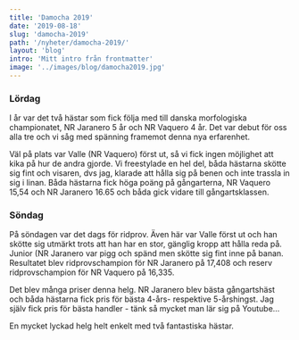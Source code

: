 ```yaml
---
title: 'Damocha 2019'
date: '2019-08-18'
slug: 'damocha-2019'
path: '/nyheter/damocha-2019/'
layout: 'blog'
intro: 'Mitt intro från frontmatter'
image: '../images/blog/damocha2019.jpg'
---
```


### Lördag

I år var det två hästar som fick följa med till danska morfologiska championatet, NR Jaranero 5 år och NR Vaquero 4 år. Det var debut för oss alla tre och vi såg med spänning framemot denna nya erfarenhet.

Väl på plats var Valle (NR Vaquero) först ut, så vi fick ingen möjlighet att kika på hur de andra gjorde. Vi freestylade en hel del, båda hästarna skötte sig fint och visaren, dvs jag, klarade att hålla sig på benen och inte trassla in sig i linan. Båda hästarna fick höga poäng på gångarterna, NR Vaquero 15,54 och NR Jaranero 16.65 och båda gick vidare till gångartsklassen.

### Söndag

På söndagen var det dags för ridprov. Även här var Valle först ut och han skötte sig utmärkt trots att han har en stor, gänglig kropp att hålla reda på. Junior (NR Jaranero var pigg och spänd men skötte sig fint inne på banan. Resultatet blev ridprovschampion för NR Jaranero på 17,408 och reserv ridprovschampion för NR Vaquero på 16,335.

Det blev många priser denna helg. NR Jaranero blev bästa gångartshäst och båda hästarna fick pris för bästa 4-års- respektive 5-årshingst. Jag själv fick pris för bästa handler - tänk så mycket man lär sig på Youtube…

En mycket lyckad helg helt enkelt med två fantastiska hästar.
